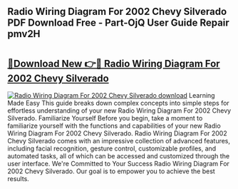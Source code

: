 ## Radio Wiring Diagram For 2002 Chevy Silverado PDF Download Free - Part-OjQ User Guide Repair pmv2H

# <h2><a href="http://dfurz9.blite.top/?on=Radio+Wiring+Diagram+For+2002+Chevy+Silverado">🔗Download New 👉🔴 Radio Wiring Diagram For 2002 Chevy Silverado</a></h2>

[![Radio Wiring Diagram For 2002 Chevy Silverado download](https://i.imgur.com/lujVjoI.png)](http://dfurz9.blite.top/?on=Radio+Wiring+Diagram+For+2002+Chevy+Silverado)
Learning Made Easy This guide breaks down complex concepts into simple steps for effortless understanding of your new Radio Wiring Diagram For 2002 Chevy Silverado. Familiarize Yourself Before you begin, take a moment to familiarize yourself with the functions and capabilities of your new Radio Wiring Diagram For 2002 Chevy Silverado. Radio Wiring Diagram For 2002 Chevy Silverado comes with an impressive collection of advanced features, including facial recognition, gesture control, customizable profiles, and automated tasks, all of which can be accessed and customized through the user interface. We're Committed to Your Success Radio Wiring Diagram For 2002 Chevy Silverado. Our goal is to empower you to achieve the best results.
